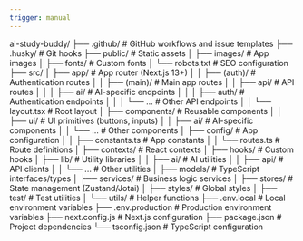 ```yaml
---
trigger: manual
---
```


ai-study-buddy/
├── .github/                  # GitHub workflows and issue templates
├── .husky/                   # Git hooks
├── public/                   # Static assets
│   ├── images/               # App images
│   ├── fonts/                # Custom fonts
│   └── robots.txt            # SEO configuration
├── src/
│   ├── app/                  # App router (Next.js 13+)
│   │   ├── (auth)/           # Authentication routes
│   │   ├── (main)/           # Main app routes
│   │   ├── api/              # API routes
│   │   │   ├── ai/           # AI-specific endpoints
│   │   │   ├── auth/         # Authentication endpoints
│   │   │   └── ...           # Other API endpoints
│   │   └── layout.tsx        # Root layout
│   ├── components/           # Reusable components
│   │   ├── ui/               # UI primitives (buttons, inputs)
│   │   ├── ai/               # AI-specific components
│   │   └── ...               # Other components
│   ├── config/               # App configuration
│   │   ├── constants.ts      # App constants
│   │   └── routes.ts         # Route definitions
│   ├── contexts/             # React contexts
│   ├── hooks/                # Custom hooks
│   ├── lib/                  # Utility libraries
│   │   ├── ai/               # AI utilities
│   │   ├── api/              # API clients
│   │   └── ...               # Other utilities
│   ├── models/               # TypeScript interfaces/types
│   ├── services/             # Business logic services
│   ├── stores/               # State management (Zustand/Jotai)
│   ├── styles/               # Global styles
│   ├── test/                 # Test utilities
│   └── utils/                # Helper functions
├── .env.local                # Local environment variables
├── .env.production           # Production environment variables
├── next.config.js            # Next.js configuration
├── package.json              # Project dependencies
└── tsconfig.json             # TypeScript configuration